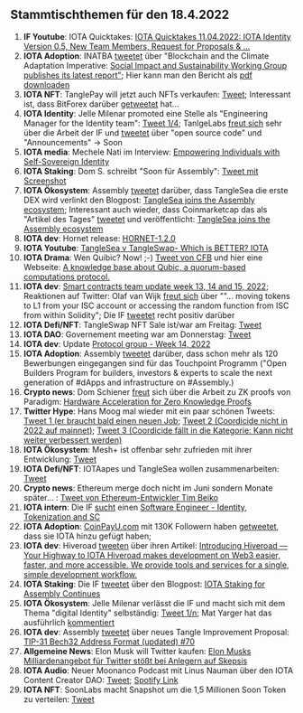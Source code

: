 ## Stammtischthemen für den 18.4.2022

1. **IF Youtube**: IOTA Quicktakes: [IOTA Quicktakes 11.04.2022: IOTA Identity Version 0.5, New Team Members, Request for Proposals & ...](https://www.youtube.com/watch?v=p7OS0cPFHlw)
2. **IOTA Adoption**: INATBA [tweetet](https://twitter.com/INATBA_org/status/1513567793219833857) über "Blockchain and the Climate Adaptation Imperative: [Social Impact and Sustainability Working Group publishes its latest report"](https://inatba.org/reports/blockchain-and-the-climate-adaptation-imperative-social-impact-and-sustainability-working-group-publishes-its-latest-report/); Hier kann man den Bericht als [pdf downloaden](https://inatba.org/wp-content/uploads/2022/04/Resilience-Adaptation-Report-MARCH-2022.pdf)
3. **IOTA NFT**: TanglePay will jetzt auch NFTs verkaufen: [Tweet](https://twitter.com/tanglepaycom/status/1513405981526740992?s=20&t=MXWScVaXThUVAv_nwuUP0Q); Interessant ist, dass BitForex darüber [getweetet](https://twitter.com/bitforexcom/status/1513772698455146496?s=20&t=MXWScVaXThUVAv_nwuUP0Q) hat...
4. **IOTA Identity**: Jelle Milenar promoted eine Stelle als "Engineering Manager for the Identity team": [Tweet 1/4](https://twitter.com/JelleFm/status/1513849307920834560?s=20&t=ZsWE1b9XvFRnY54SgRGqGg); TanlgeLabs [freut sich](https://twitter.com/Tangle_Labs/status/1513937931794370560?s=20&t=kjvFg0Fs2CNgMq4sMKiagQ) sehr über die Arbeit der IF und [tweetet](https://twitter.com/Tangle_Labs/status/1513943835654635520?s=20&t=kjvFg0Fs2CNgMq4sMKiagQ) über "open source code" und "Announcements" -> Soon
5. **IOTA media**: Mechele Nati im Interview: [Empowering Individuals with Self-Sovereign Identity](https://www.kuppingercole.com/events/eic2022/blog/empowering-individuals-with-self-sovereign-identity?ref=linkedinssnati)
6. **IOTA Staking**: Dom S. schreibt "Soon für Assembly": [Tweet mit Screenshot](https://twitter.com/lluisin_alpha/status/1513631836253175810?s=20&t=cjb2Rp-zW4Or5Vd5rXATfw)
7. **IOTA Ökosystem**: Assembly [tweetet](https://twitter.com/assembly_net/status/1513866062915411975?s=20&t=zRrK4heMVboKuktBXwgwgQ) darüber, dass TangleSea die erste DEX wird verlinkt den Blogpost: [TangleSea joins the Assembly ecosystem](https://blog.assembly.sc/tanglesea-joins-the-assembly-ecosystem/); Interessant auch wieder, dass Coinmarketcap das als "Artikel des Tages" [tweetet](https://twitter.com/CoinMarketCap/status/1514072981932281859?s=20&t=kjvFg0Fs2CNgMq4sMKiagQ) und veröffentlicht: [TangleSea joins the Assembly ecosystem](https://coinmarketcap.com/alexandria/signals/26214)
8. **IOTA dev**: Hornet release: [HORNET-1.2.0](https://github.com/gohornet/hornet/releases/tag/v1.2.0)
9. **IOTA Youtube**: [TangleSea v TangleSwap- Which is BETTER? IOTA](https://www.youtube.com/watch?v=e94k57jn7AM)
10. **IOTA Drama**: Wen Quibic? Now! ;-) [Tweet von CFB](https://twitter.com/c___f___b/status/1514213834952740878?s=20&t=kjvFg0Fs2CNgMq4sMKiagQ) und hier eine Webseite: [A knowledge base about Qubic, a quorum-based computations protocol.](https://www.computors.org/)
11. **IOTA dev**: [Smart contracts team update week 13, 14 and 15, 2022](https://github.com/iotaledger/engineering-updates/discussions/23); Reaktionen auf Twitter: Olaf van Wijk [freut sich](https://twitter.com/ovanwijk/status/1514187476482629636?s=20&t=kjvFg0Fs2CNgMq4sMKiagQ) über ""... moving tokens to L1 from your ISC account or accessing the random function from ISC from within Solidity"; Die IF [tweetet](https://twitter.com/iota/status/1514483654218731520?s=20&t=rtvoqHwQyet1H6t-B0vlqA) recht positiv darüber
12. **IOTA Defi/NFT**: TangleSwap NFT Sale ist/war am Freitag: [Tweet](https://twitter.com/TangleSwapE/status/1514170297896816643?s=20&t=kjvFg0Fs2CNgMq4sMKiagQ)
13. **IOTA DAO**: Governement meeting war am Donnerstag: [Tweet](https://twitter.com/PhyloIota/status/1514222288367157248?s=20&t=kjvFg0Fs2CNgMq4sMKiagQ)
14. **IOTA dev**: Update [Protocol group - Week 14, 2022](https://github.com/iotaledger/research-updates/discussions/27)
15. **IOTA Adoption**: Assembly [tweetet](https://twitter.com/assembly_net/status/1514272771047665687?s=20&t=rtvoqHwQyet1H6t-B0vlqA) darüber, dass schon mehr als 120 Bewerbungen eingegangen sind für das Touchpoint Programm ("Open Builders Program for builders, investors & experts to scale the next generation of #dApps and infrastructure on #Assembly.)
16. **Crypto news**: Dom Schiener [freut](https://twitter.com/DomSchiener/status/1514363908160724997?s=20&t=rtvoqHwQyet1H6t-B0vlqA) sich über die Arbeit zu ZK proofs von Paradigm: [Hardware Acceleration for Zero Knowledge Proofs](https://www.paradigm.xyz/2022/04/zk-hardware)
17. **Twitter Hype**: Hans Moog mal wieder mit ein paar schönen Tweets: [Tweet 1 (er braucht bald einen neuen Job](https://twitter.com/hus_qy/status/1514282546246438919?s=20&t=rtvoqHwQyet1H6t-B0vlqA); [Tweet 2 (Coordicide nicht in 2022 auf mainnet)](https://twitter.com/hus_qy/status/1514401983129694208?s=20&t=rtvoqHwQyet1H6t-B0vlqA); [Tweet 3 (Coordicide fällt in die Kategorie: Kann nicht weiter verbessert werden)](https://twitter.com/hus_qy/status/1514286616331931660?s=20&t=rtvoqHwQyet1H6t-B0vlqA)
18. **IOTA Ökosystem**: Mesh+ ist offenbar sehr zufrieden mit ihrer Entwicklung: [Tweet](https://twitter.com/iotaMESH/status/1513822516837560322?s=20&t=rtvoqHwQyet1H6t-B0vlqA)
19. **IOTA Defi/NFT**: IOTAapes und TangleSea wollen zusammenarbeiten: [Tweet](https://twitter.com/ShimmerSeaDEX/status/1514242005882134531?s=20&t=ndbzHIZyOIp2UVbxF0CDlw)
20. **Crypto news**: Ethereum merge doch nicht im Juni sondern Monate später... : [Tweet von Ethereum-Entwickler Tim Beiko](https://twitter.com/TimBeiko/status/1514010098145759232?s=20&t=dYgAcjYg2OpOzUCMNnUH6w)
21. **IOTA intern**: Die IF [sucht](https://twitter.com/iota/status/1514529063318298624?s=20&t=QA8M9UMFTXP702KR3jtitQ) einen [Software Engineer - Identity, Tokenization and SC](https://iota.bamboohr.com/jobs/view.php?id=186&source=other)
22. **IOTA Adoption**: [CoinPayU.com](https://www.coinpayu.com/) mit 130K Followern haben [getweetet](https://twitter.com/CoinPayU/status/1514516165770596360?s=20&t=NOtJ0QQsGAPwa4jySGTMrg), dass sie IOTA hinzu gefügt haben; 
23. **IOTA dev**: Hiveroad [tweeten](https://twitter.com/Hiveroad/status/1514556853530857472?s=20&t=NOtJ0QQsGAPwa4jySGTMrg) über ihren Artikel: [Introducing Hiveroad — Your Highway to IOTA Hiveroad makes development on Web3 easier, faster, and more accessible. We provide tools and services for a single, simple development workflow.](https://medium.com/hiveroad/introducing-hiveroad-your-highway-to-iota-9ef71c8ae1b0)
24. **IOTA Staking**: Die IF [tweetet](https://twitter.com/iota/status/1514591622260051974?s=20&t=_mv_6R9ZruFEG2eX1NRhfA) über den Blogpost: [IOTA Staking for Assembly Continues](https://blog.iota.org/iota-staking-for-assembly-continues/)
25. **IOTA Ökosystem**: Jelle Milenar verlässt die IF und macht sich mit dem Thema "digital Identity" selbständig: [Tweet 1/n](https://twitter.com/JelleFm/status/1514584157221003270?s=20&t=dDGm7KEvjDqSWx6GOltMiw); Mat Yarger hat das ausführlich [kommentiert](https://twitter.com/Mat_Yarger/status/1514597648510115842?s=20&t=hizvMkxEQ3g8D17y85Sieg)
26. **IOTA dev**: Assembly [tweetet](https://twitter.com/shimmernet/status/1514635085252804617?s=20&t=dDGm7KEvjDqSWx6GOltMiw) über neues Tangle Improvement Proposal: [TIP-31 Bech32 Address Format (updated) #70](https://github.com/iotaledger/tips/pull/70)
27. **Allgemeine News**: Elon Musk will Twitter kaufen: [Elon Musks Milliardenangebot für Twitter stößt bei Anlegern auf Skepsis](https://www.handelsblatt.com/technik/it-internet/kurznachrichtendienst-elon-musks-milliardenangebot-fuer-twitter-stoesst-bei-anlegern-auf-skepsis/28254714.html)
28. **IOTA Audio**: Neuer Moonanco Podcast mit Linus Nauman über den IOTA Content Creator DAO: [Tweet](https://twitter.com/MoonacoPodcast/status/1514547491294916608?s=20&t=hizvMkxEQ3g8D17y85Sieg); [Spotify Link](https://open.spotify.com/episode/28J2zloIANpp8YN5By1mmH?si=wy_iFj7JTSmUtvGxJMwWvg&nd=1)
29. **IOTA NFT**: SoonLabs macht Snapshot um die 1,5 Millionen Soon Token zu verteilen: [Tweet](https://twitter.com/soon_labs/status/1514823328694820871?s=20&t=hizvMkxEQ3g8D17y85Sieg)
